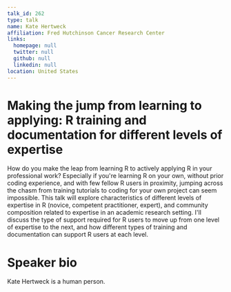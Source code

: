 ```yaml
---
talk_id: 262
type: talk
name: Kate Hertweck
affiliation: Fred Hutchinson Cancer Research Center
links:
  homepage: null
  twitter: null
  github: null
  linkedin: null
location: United States
---
```


# Making the jump from learning to applying: R training and documentation for different levels of expertise

How do you make the leap from learning R to actively applying R in your professional work? Especially if you're learning R on your own, without prior coding experience, and with few fellow R users in proximity, jumping across the chasm from training tutorials to coding for your own project can seem impossible. This talk will explore characteristics of different levels of expertise in R (novice, competent practitioner, expert), and community composition related to expertise in an academic research setting. I'll discuss the type of support required for R users to move up from one level of expertise to the next, and how different types of training and documentation can support R users at each level.

# Speaker bio

Kate Hertweck is a human person.
